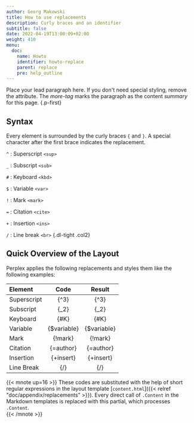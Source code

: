 ```yaml
---
author: Georg Makowski
title: How to use replacements
description: Curly braces and an identifier
subtitle: false
date: 2022-04-19T13:00:09+02:00
weight: 410
menu:
  doc:
    name: Howto
    identifier: howto-replace
    parent: replace
    pre: help_outline
---
```


Place your lead paragraph here. If you don't need special styling, remove the attribute. The _more-tag_ marks the paragraph as the content _summary_ for this page.
{.p-first} <!--more-->

## Syntax

Every element is surrounded by the curly braces `{` and `}`. A special character after the first brace indicates the replacement.

`^`
: Superscript `<sup>`

`_`
: Subscript `<sub>`

`#`
: Keyboard `<kbd>`

`$`
: Variable `<var>`

`!`
: Mark `<mark>`

`=`
: Citation `<cite>`

`+`
: Insertion `<ins>`

`/`
: Line break `<br>`
{.dl-tight .col2}

## Quick Overview of the Layout

Perplex applies the following replacements and styles them like the following examples:

| Element     |     Code     |   Result    |
|:------------|:------------:|:-----------:|
| Superscript |    {‍^3}     |    {^3}     |
| Subscript   |    {‍_2}     |    {_2}     |
| Keyboard    |    {‍#K}     |    {#K}     |
| Variable    | {‍$variable} | {$variable} |
| Mark        |   {‍!mark}   |   {!mark}   |
| Citation    |  {‍=author}  |  {=author}  |
| Insertion   |  {‍+insert}  |  {+insert}  |
| Line Break  |     {‍/}     |     {/}     |

{{< mnote up=16 >}}
These codes are substituted with the help of short regular expressions in the layout template [`content.html`]({{< relref "doc/appendix/replacements" >}}). Every direct call of `.Content` in the Markdown templates is replaced with this partial, which processes `.Content`.  
{{< /mnote >}}

[^todo]:| Break       | /       | break{/}here |
